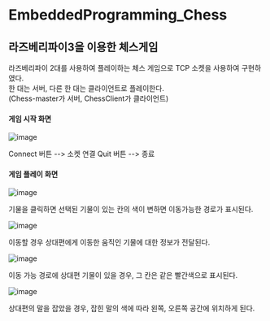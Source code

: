 # EmbeddedProgramming_Chess
라즈베리파이3을 이용한 체스게임
-----

라즈베리파이 2대를 사용하여 플레이하는 체스 게임으로 TCP 소켓을 사용하여 구현하였다.     
한 대는 서버, 다른 한 대는 클라이언트로 플레이한다.     
(Chess-master가 서버, ChessClient가 클라이언트)

#### 게임 시작 화면
![image](https://user-images.githubusercontent.com/77111523/116769928-c1dab500-aa7a-11eb-8e4c-be5835c5a3e1.png)

Connect 버튼 --> 소켓 연결     Quit 버튼 --> 종료

#### 게임 플레이 화면
![image](https://user-images.githubusercontent.com/77111523/116770050-b20fa080-aa7b-11eb-9994-2d893d058931.png)

기물을 클릭하면 선택된 기물이 있는 칸의 색이 변하면 이동가능한 경로가 표시된다.     
     

![image](https://user-images.githubusercontent.com/77111523/116770149-7e814600-aa7c-11eb-8e79-a9b5c713a49e.png)

이동할 경우 상대편에게 이동한 움직인 기물에 대한 정보가 전달된다.     
     

![image](https://user-images.githubusercontent.com/77111523/116770163-9f499b80-aa7c-11eb-886b-e36d364dfa20.png)

이동 가능 경로에 상대편 기물이 있을 경우, 그 칸은 같은 빨간색으로 표시된다.     
     

![image](https://user-images.githubusercontent.com/77111523/116770190-ab355d80-aa7c-11eb-9b47-16faf60abe78.png)

상대편의 말을 잡았을 경우, 잡힌 말의 색에 따라 왼쪽, 오른쪽 공간에 위치하게 된다.

     
